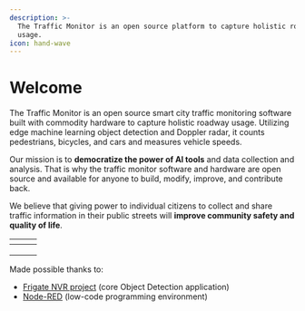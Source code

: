 ```yaml
---
description: >-
  The Traffic Monitor is an open source platform to capture holistic roadway
  usage.
icon: hand-wave
---
```


# Welcome

The Traffic Monitor is an open source smart city traffic monitoring software built with commodity hardware to capture holistic roadway usage. Utilizing edge machine learning object detection and Doppler radar, it counts pedestrians, bicycles, and cars and measures vehicle speeds.

Our mission is to **democratize the power of AI tools** and data collection and analysis. That is why the traffic monitor software and hardware are open source and available for anyone to build, modify, improve, and contribute back.

We believe that giving power to individual citizens to collect and share traffic information in their public streets will **improve community safety and quality of life**.

<table data-view="cards"><thead><tr><th></th><th></th><th></th></tr></thead><tbody><tr><td></td><td></td><td></td></tr><tr><td></td><td></td><td></td></tr><tr><td></td><td></td><td></td></tr></tbody></table>

Made possible thanks to:

* [Frigate NVR project](https://github.com/blakeblackshear/frigate) (core Object Detection application)
* [Node-RED](https://nodered.org/) (low-code programming environment)
